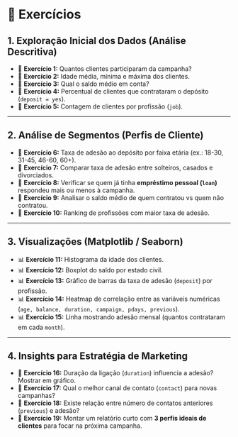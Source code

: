 # 📝 **Exercícios**

## **1. Exploração Inicial dos Dados (Análise Descritiva)**

* 📌 **Exercício 1:** Quantos clientes participaram da campanha?
* 📌 **Exercício 2:** Idade média, mínima e máxima dos clientes.
* 📌 **Exercício 3:** Qual o saldo médio em conta?
* 📌 **Exercício 4:** Percentual de clientes que contrataram o depósito (`deposit = yes`).
* 📌 **Exercício 5:** Contagem de clientes por profissão (`job`).

---

## **2. Análise de Segmentos (Perfis de Cliente)**


* 📌 **Exercício 6:** Taxa de adesão ao depósito por faixa etária (ex.: 18-30, 31-45, 46-60, 60+).
* 📌 **Exercício 7:** Comparar taxa de adesão entre solteiros, casados e divorciados.
* 📌 **Exercício 8:** Verificar se quem já tinha **empréstimo pessoal (`loan`)** respondeu mais ou menos à campanha.
* 📌 **Exercício 9:** Analisar o saldo médio de quem contratou vs quem não contratou.
* 📌 **Exercício 10:** Ranking de profissões com maior taxa de adesão.

---

## **3. Visualizações (Matplotlib / Seaborn)**


* 📊 **Exercício 11:** Histograma da idade dos clientes.
* 📊 **Exercício 12:** Boxplot do saldo por estado civil.
* 📊 **Exercício 13:** Gráfico de barras da taxa de adesão (`deposit`) por profissão.
* 📊 **Exercício 14:** Heatmap de correlação entre as variáveis numéricas (`age, balance, duration, campaign, pdays, previous`).
* 📊 **Exercício 15:** Linha mostrando adesão mensal (quantos contrataram em cada `month`).

---

## **4. Insights para Estratégia de Marketing**


* 📌 **Exercício 16:** Duração da ligação (`duration`) influencia a adesão? Mostrar em gráfico.
* 📌 **Exercício 17:** Qual o melhor canal de contato (`contact`) para novas campanhas?
* 📌 **Exercício 18:** Existe relação entre número de contatos anteriores (`previous`) e adesão?
* 📌 **Exercício 19:** Montar um relatório curto com **3 perfis ideais de clientes** para focar na próxima campanha.